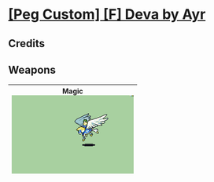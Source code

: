 # [\[Peg Custom\] \[F\] Deva by Ayr](./)
## Credits



## Weapons

| <b>Magic</b><br/><img alt="Magic animation" src="./6.%20Magic/Magic.gif"/> |
| :---: |
